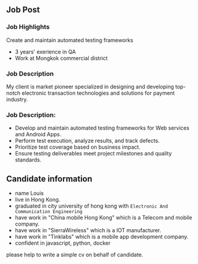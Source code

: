 ## Job Post

### Job Highlights

Create and maintain automated testing frameworks

- 3 years' exerience in QA
- Work at Mongkok commercial district

### Job Description

My client is market pioneer specialized in designing and developing top-notch electronic transaction technologies and solutions for payment industry.

### Job Description:

- Develop and maintain automated testing frameworks for Web services and Android Apps.
- Perform test execution, analyze results, and track defects.
- Prioritize test coverage based on business impact.
- Ensure testing deliverables meet project milestones and quality standards.

## Candidate information

- name Louis
- live in Hong Kong.
- graduated in city university of hong kong with `Electronic And Communication Engineering`
- have work in "China mobile Hong Kong" which is a Telecom and mobile company.
- have work in "SierraWireless" which is a IOT manufacturer.
- have work in "Tinklabs" which is a mobile app development company.
- confident in javascript, python, docker

please help to write a simple cv on behalf of candidate.
